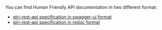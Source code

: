 You can find Human Friendly API documentation in two different format:
- [giri-rest-api specification in swagger-ui format](swagger.html)
- [giri-rest-api specification in redoc format](redoc-static.html)

